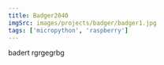 ```yaml
---
title: Badger2040
imgSrc: images/projects/badger/badger1.jpg
tags: ['micropython', 'raspberry']
---
```


badert rgrgegrbg